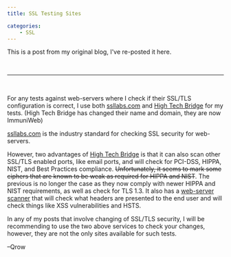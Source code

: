 ```yaml
---
title: SSL Testing Sites

categories:
    - SSL
---
```



This is a post from my original blog, I've re-posted it here.

<br/>

----

<br/>


For any tests against web-servers where I check if their SSL/TLS configuration is correct, I use both [ssllabs.com](https://www.ssllabs.com/ssltest/) and [High Tech Bridge](https://www.immuniweb.com/ssl/) for my tests. (High Tech Bridge has changed their name and domain, they are now ImmuniWeb)

[ssllabs.com](https://www.ssllabs.com/ssltest/) is the industry standard for checking SSL security for web-servers.

However, two advantages of [High Tech Bridge](https://www.immuniweb.com/ssl/) is that it can also scan other SSL/TLS enabled ports, like email ports, and will check for PCI-DSS, HIPPA, NIST, and Best Practices compliance. ~~Unfortunately, it seems to mark some ciphers that are known to be weak as required for HIPPA and NIST~~.  The previous is no longer the case as they now comply with newer HIPPA and NIST requirements, as well as check for TLS 1.3. It also has a [web-server scanner](https://www.immuniweb.com/websec/) that will check what headers are presented to the end user and will check things like XSS vulnerabilities and HSTS.

In any of my posts that involve changing of SSL/TLS security, I will be recommending to use the two above services to check your changes, however, they are not the only sites available for such tests.

–Qrow